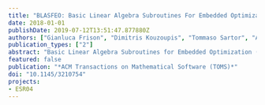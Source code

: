 ```yaml
---
title: "BLASFEO: Basic Linear Algebra Subroutines For Embedded Optimization"
date: 2018-01-01
publishDate: 2019-07-12T13:51:47.877880Z
authors: ["Gianluca Frison", "Dimitris Kouzoupis", "Tommaso Sartor", "Andrea Zanelli", "Moritz Diehl"]
publication_types: ["2"]
abstract: "Basic Linear Algebra Subroutines for Embedded Optimization (BLASFEO) is a dense linear algebra library providing high-performance implementations of BLAS- and LAPACK-like routines for use in embedded optimization and small-scale high-performance computing, in general. A key difference with respect to existing high-performance implementations of BLAS is that the computational performance is optimized for small-to medium-scale matrices, i.e., for sizes up to a few hundred. BLASFEO comes with three different implementations: a high-performance implementation aimed at providing the highest performance for matrices fitting in cache, a reference implementation providing portability and embeddability and optimized for very small matrices, and a wrapper to standard BLAS and LAPACK providing high performance on large matrices.The three implementations of BLASFEO together provide high-performance dense linear algebra routines for matrices ranging from very small to large. Compared to both open-source and proprietary highly tuned BLAS libraries, for matrices of size up to about 100, the high-performance implementation of BLASFEO is about 20–30% faster than the corresponding level 3 BLAS routines and two to three times faster than the corresponding LAPACK routines."
featured: false
publication: "*ACM Transactions on Mathematical Software (TOMS)*"
doi: "10.1145/3210754"
projects:
- ESR04
---
```

